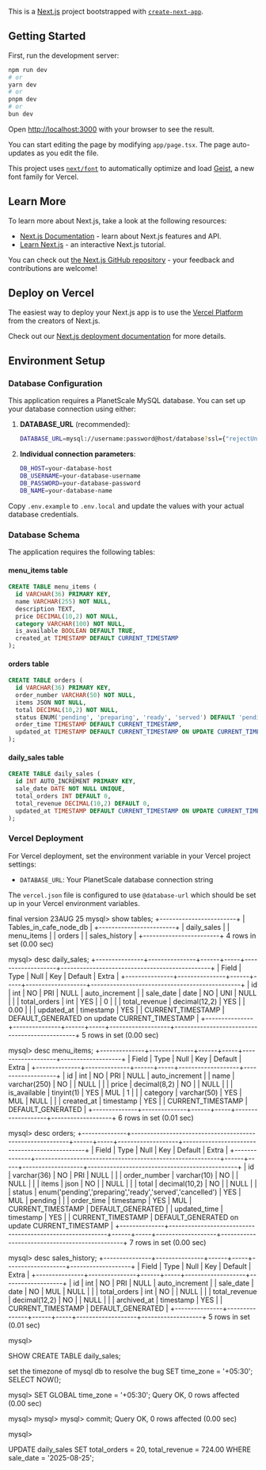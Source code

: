 This is a [Next.js](https://nextjs.org) project bootstrapped with [`create-next-app`](https://nextjs.org/docs/app/api-reference/cli/create-next-app).

## Getting Started

First, run the development server:

```bash
npm run dev
# or
yarn dev
# or
pnpm dev
# or
bun dev
```

Open [http://localhost:3000](http://localhost:3000) with your browser to see the result.

You can start editing the page by modifying `app/page.tsx`. The page auto-updates as you edit the file.

This project uses [`next/font`](https://nextjs.org/docs/app/building-your-application/optimizing/fonts) to automatically optimize and load [Geist](https://vercel.com/font), a new font family for Vercel.

## Learn More

To learn more about Next.js, take a look at the following resources:

- [Next.js Documentation](https://nextjs.org/docs) - learn about Next.js features and API.
- [Learn Next.js](https://nextjs.org/learn) - an interactive Next.js tutorial.

You can check out [the Next.js GitHub repository](https://github.com/vercel/next.js) - your feedback and contributions are welcome!

## Deploy on Vercel

The easiest way to deploy your Next.js app is to use the [Vercel Platform](https://vercel.com/new?utm_medium=default-template&filter=next.js&utm_source=create-next-app&utm_campaign=create-next-app-readme) from the creators of Next.js.

Check out our [Next.js deployment documentation](https://nextjs.org/docs/app/building-your-application/deploying) for more details.

## Environment Setup

### Database Configuration

This application requires a PlanetScale MySQL database. You can set up your database connection using either:

1. **DATABASE_URL** (recommended):
   ```bash
   DATABASE_URL=mysql://username:password@host/database?ssl={"rejectUnauthorized":true}
   ```

2. **Individual connection parameters**:
   ```bash
   DB_HOST=your-database-host
   DB_USERNAME=your-database-username
   DB_PASSWORD=your-database-password
   DB_NAME=your-database-name
   ```

Copy `.env.example` to `.env.local` and update the values with your actual database credentials.

### Database Schema

The application requires the following tables:

#### menu_items table
```sql
CREATE TABLE menu_items (
  id VARCHAR(36) PRIMARY KEY,
  name VARCHAR(255) NOT NULL,
  description TEXT,
  price DECIMAL(10,2) NOT NULL,
  category VARCHAR(100) NOT NULL,
  is_available BOOLEAN DEFAULT TRUE,
  created_at TIMESTAMP DEFAULT CURRENT_TIMESTAMP
);
```

#### orders table
```sql
CREATE TABLE orders (
  id VARCHAR(36) PRIMARY KEY,
  order_number VARCHAR(50) NOT NULL,
  items JSON NOT NULL,
  total DECIMAL(10,2) NOT NULL,
  status ENUM('pending', 'preparing', 'ready', 'served') DEFAULT 'pending',
  order_time TIMESTAMP DEFAULT CURRENT_TIMESTAMP,
  updated_at TIMESTAMP DEFAULT CURRENT_TIMESTAMP ON UPDATE CURRENT_TIMESTAMP
);
```

#### daily_sales table
```sql
CREATE TABLE daily_sales (
  id INT AUTO_INCREMENT PRIMARY KEY,
  sale_date DATE NOT NULL UNIQUE,
  total_orders INT DEFAULT 0,
  total_revenue DECIMAL(10,2) DEFAULT 0,
  updated_at TIMESTAMP DEFAULT CURRENT_TIMESTAMP ON UPDATE CURRENT_TIMESTAMP
);
```

### Vercel Deployment

For Vercel deployment, set the environment variable in your Vercel project settings:
- `DATABASE_URL`: Your PlanetScale database connection string

The `vercel.json` file is configured to use `@database-url` which should be set up in your Vercel environment variables.


final version 23AUG 25 mysql> show tables;
+------------------------+
| Tables_in_cafe_node_db |
+------------------------+
| daily_sales            |
| menu_items             |
| orders                 |
| sales_history          |
+------------------------+
4 rows in set (0.00 sec)


mysql> desc daily_sales;
+---------------+---------------+------+-----+-------------------+-----------------------------------------------+
| Field         | Type          | Null | Key | Default           | Extra                                         |
+---------------+---------------+------+-----+-------------------+-----------------------------------------------+
| id            | int           | NO   | PRI | NULL              | auto_increment                                |
| sale_date     | date          | NO   | UNI | NULL              |                                               |
| total_orders  | int           | YES  |     | 0                 |                                               |
| total_revenue | decimal(12,2) | YES  |     | 0.00              |                                               |
| updated_at    | timestamp     | YES  |     | CURRENT_TIMESTAMP | DEFAULT_GENERATED on update CURRENT_TIMESTAMP |
+---------------+---------------+------+-----+-------------------+-----------------------------------------------+
5 rows in set (0.00 sec)

mysql> desc menu_items;
+--------------+--------------+------+-----+-------------------+-------------------+
| Field        | Type         | Null | Key | Default           | Extra             |
+--------------+--------------+------+-----+-------------------+-------------------+
| id           | int          | NO   | PRI | NULL              | auto_increment    |
| name         | varchar(250) | NO   |     | NULL              |                   |
| price        | decimal(8,2) | NO   |     | NULL              |                   |
| is_available | tinyint(1)   | YES  | MUL | 1                 |                   |
| category     | varchar(50)  | YES  | MUL | NULL              |                   |
| created_at   | timestamp    | YES  |     | CURRENT_TIMESTAMP | DEFAULT_GENERATED |
+--------------+--------------+------+-----+-------------------+-------------------+
6 rows in set (0.01 sec)

mysql> desc orders;
+--------------+----------------------------------------------------------+------+-----+-------------------+-----------------------------------------------+
| Field        | Type                                                     | Null | Key | Default           | Extra                                         |
+--------------+----------------------------------------------------------+------+-----+-------------------+-----------------------------------------------+
| id           | varchar(36)                                              | NO   | PRI | NULL              |                                               |
| order_number | varchar(10)                                              | NO   |     | NULL              |                                               |
| items        | json                                                     | NO   |     | NULL              |                                               |
| total        | decimal(10,2)                                            | NO   |     | NULL              |                                               |
| status       | enum('pending','preparing','ready','served','cancelled') | YES  | MUL | pending           |                                               |
| order_time   | timestamp                                                | YES  | MUL | CURRENT_TIMESTAMP | DEFAULT_GENERATED                             |
| updated_time | timestamp                                                | YES  |     | CURRENT_TIMESTAMP | DEFAULT_GENERATED on update CURRENT_TIMESTAMP |
+--------------+----------------------------------------------------------+------+-----+-------------------+-----------------------------------------------+
7 rows in set (0.00 sec)

mysql> desc sales_history;
+---------------+---------------+------+-----+-------------------+-------------------+
| Field         | Type          | Null | Key | Default           | Extra             |
+---------------+---------------+------+-----+-------------------+-------------------+
| id            | int           | NO   | PRI | NULL              | auto_increment    |
| sale_date     | date          | NO   | MUL | NULL              |                   |
| total_orders  | int           | NO   |     | NULL              |                   |
| total_revenue | decimal(12,2) | NO   |     | NULL              |                   |
| archived_at   | timestamp     | YES  |     | CURRENT_TIMESTAMP | DEFAULT_GENERATED |
+---------------+---------------+------+-----+-------------------+-------------------+
5 rows in set (0.01 sec)

mysql>


SHOW CREATE TABLE daily_sales;



set the timezone of mysql db to resolve the bug 
SET time_zone = '+05:30'; SELECT NOW();

mysql> SET GLOBAL time_zone = '+05:30';
Query OK, 0 rows affected (0.00 sec)

mysql>
mysql>
mysql> commit;
Query OK, 0 rows affected (0.00 sec)

mysql>


UPDATE daily_sales SET total_orders = 20, total_revenue = 724.00 WHERE sale_date = '2025-08-25';